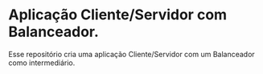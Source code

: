 # Aplicação Cliente/Servidor com Balanceador.

Esse repositório cria uma aplicação Cliente/Servidor com um Balanceador como intermediário.
